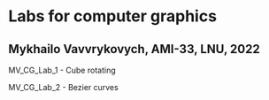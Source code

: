 # Labs for computer graphics

## Mykhailo Vavvrykovych, AMI-33, LNU, 2022

MV_CG_Lab_1 - Cube rotating

MV_CG_Lab_2 - Bezier curves


